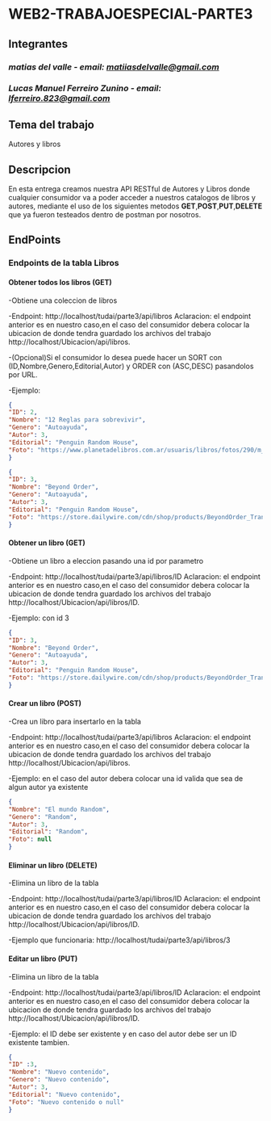 # WEB2-TRABAJOESPECIAL-PARTE3

## Integrantes

### *matias del valle - email: matiiasdelvalle@gmail.com*

### *Lucas Manuel Ferreiro Zunino - email: lferreiro.823@gmail.com*

## Tema del trabajo

Autores y libros

## Descripcion

En esta entrega creamos nuestra API RESTful de Autores y Libros donde cualquier consumidor va a poder acceder a nuestros catalogos de libros y autores, mediante el uso de los siguientes metodos **GET**,**POST**,**PUT**,**DELETE** que ya fueron testeados dentro de postman por nosotros.

## EndPoints

### Endpoints de la tabla Libros

#### Obtener todos los libros (GET)

-Obtiene una coleccion de libros 

-Endpoint: http://localhost/tudai/parte3/api/libros Aclaracion: el endpoint anterior es en nuestro caso,en el caso del consumidor debera colocar la ubicacion de donde tendra guardado los archivos del trabajo http://localhost/Ubicacion/api/libros.

-(Opcional)Si el consumidor lo desea puede hacer un SORT con (ID,Nombre,Genero,Editorial,Autor) y ORDER con (ASC,DESC) pasandolos por URL.

-Ejemplo:

```json
{
"ID": 2,
"Nombre": "12 Reglas para sobrevivir",
"Genero": "Autoayuda",
"Autor": 3,
"Editorial": "Penguin Random House",
"Foto": "https://www.planetadelibros.com.ar/usuaris/libros/fotos/290/m_libros/portada_12-reglas-para-vivir_jordan-b-peterson_201901222004.jpg"
}
```

```json
{
"ID": 3,
"Nombre": "Beyond Order",
"Genero": "Autoayuda",
"Autor": 3,
"Editorial": "Penguin Random House",
"Foto": "https://store.dailywire.com/cdn/shop/products/BeyondOrder_Transparent_1400x.png?v=1665160615"
}
```

#### Obtener un libro (GET)

-Obtiene un libro a eleccion pasando una id por parametro

-Endpoint: http://localhost/tudai/parte3/api/libros/ID Aclaracion: el endpoint anterior es en nuestro caso,en el caso del consumidor debera colocar la ubicacion de donde tendra guardado los archivos del trabajo http://localhost/Ubicacion/api/libros/ID.

-Ejemplo: con id 3

```json
{
"ID": 3,
"Nombre": "Beyond Order",
"Genero": "Autoayuda",
"Autor": 3,
"Editorial": "Penguin Random House",
"Foto": "https://store.dailywire.com/cdn/shop/products/BeyondOrder_Transparent_1400x.png?v=1665160615"
}
```

#### Crear un libro (POST)

-Crea un libro para insertarlo en la tabla

-Endpoint: http://localhost/tudai/parte3/api/libros Aclaracion: el endpoint anterior es en nuestro caso,en el caso del consumidor debera colocar la ubicacion de donde tendra guardado los archivos del trabajo http://localhost/Ubicacion/api/libros.

-Ejemplo: en el caso del autor debera colocar una id valida que sea de algun autor ya existente

```json
{
"Nombre": "El mundo Random",
"Genero": "Random",
"Autor": 3,
"Editorial": "Random",
"Foto": null
}
```

#### Eliminar un libro (DELETE)

-Elimina un libro de la tabla

-Endpoint: http://localhost/tudai/parte3/api/libros/ID Aclaracion: el endpoint anterior es en nuestro caso,en el caso del consumidor debera colocar la ubicacion de donde tendra guardado los archivos del trabajo http://localhost/Ubicacion/api/libros/ID.

-Ejemplo que funcionaria: http://localhost/tudai/parte3/api/libros/3

#### Editar un libro (PUT)

-Elimina un libro de la tabla

-Endpoint: http://localhost/tudai/parte3/api/libros/ID Aclaracion: el endpoint anterior es en nuestro caso,en el caso del consumidor debera colocar la ubicacion de donde tendra guardado los archivos del trabajo http://localhost/Ubicacion/api/libros/ID.

-Ejemplo: el ID debe ser existente y en caso del autor debe ser un ID existente tambien.

```json
{
"ID" :3,
"Nombre": "Nuevo contenido",
"Genero": "Nuevo contenido",
"Autor": 3,
"Editorial": "Nuevo contenido",
"Foto": "Nuevo contenido o null"
}
```































